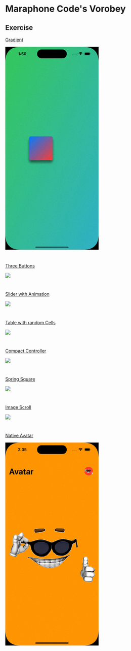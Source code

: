 # Maraphone Code's Vorobey

## Exercise

[Gradient](./Gradient)

![](https://github.com/Suns4ine/Maraphone-Code-s-Vorobey/blob/main/Gifs/Gradient.gif)
#

[Three Buttons](./Three%20Buttons)

![](https://github.com/Suns4ine/Maraphone-Code-s-Vorobey/blob/main/Gifs/Three%20Buttons.gif)
#

[Slider with Animation](./Slider%20with%20Animation)

![](https://github.com/Suns4ine/Maraphone-Code-s-Vorobey/blob/main/Gifs/Slider%20with%20Animation.gif)
#

[Table with random Cells](./Table%20with%20random%20Cells)

![](https://github.com/Suns4ine/Maraphone-Code-s-Vorobey/blob/main/Gifs/Table%20with%20random%20Cells.gif)
#

[Compact Controller](./Compact%20Controller)

![](https://github.com/Suns4ine/Maraphone-Code-s-Vorobey/blob/main/Gifs/Compact%20Controller.gif)
#

[Spring Square](./Spring%20Square)

![](https://github.com/Suns4ine/Maraphone-Code-s-Vorobey/blob/main/Gifs/Spring%20Square.gif)
#

[Image Scroll](./Image%20Scroll)

![](https://github.com/Suns4ine/Maraphone-Code-s-Vorobey/blob/main/Gifs/Image%20Scroll.gif)
#

#

[Native Avatar](./Native%20Avatar)

![](https://github.com/Suns4ine/Maraphone-Code-s-Vorobey/blob/main/Gifs/Native%20Avatar.gif)
#
